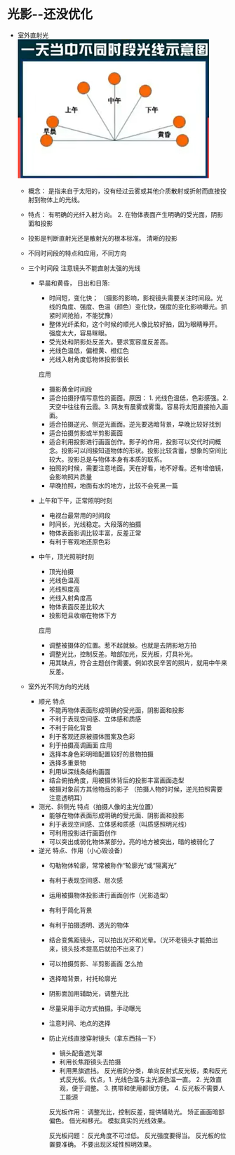 # 光影--还没优化
- 室外直射光
  ![不同时段示意图](/source/不同时段示意图.png)
  - 概念： 是指来自于太阳的，没有经过云雾或其他介质散射或折射而直接投射到物体上的光线。
  - 特点： 有明确的光纤入射方向。 2. 在物体表面产生明确的受光面，阴影面和投影
  - 投影是判断直射光还是散射光的根本标准。   清晰的投影
  - 不同时间段的特点和应用，不同方向

  - 三个时间段  注意镜头不能直射太强的光线
    - 早晨和黄昏， 日出和日落:
      - 时间短，变化快； （摄影的影响，影视镜头需要关注时间段。光线的角度、强度、色温（颜色）变化快，强度的变化影响曝光。抓紧时间抢拍，不能犹豫）
      - 整体光纤柔和，这个时候的顺光人像比较好拍，因为眼睛睁开。 强度太大，容易眯眼。
      - 受光处和阴影处反差大。要求宽容度反差高。
      - 光线色温低，偏橙黄、橙红色
      - 光线入射角度低物体投影很长

      应用

      - 摄影黄金时间段
      - 适合拍摄抒情写意性的画面。原因： 1. 光线色温低，色彩感强。2. 天空中往往有云霞。3. 网友有晨雾或雾霭。容易将太阳直接拍入画面。
      - 适合拍摄逆光、侧逆光画面。逆光要选暗背景，早晚比较好找到
      - 适合拍摄剪影或半剪影画面
      - 适合利用投影进行画面创作。影子的作用，投影可以交代时间概念。投影可以间接知道物体的形状。投影比较含蓄，想象的空间比较大。投影总是与物体本身有本质的联系。
      - 拍照的时候，需要注意地面。天在好看，地不好看。还有增倍镜，会影响照片质量
      - 早晚拍照，地面有水的地方，比较不会死黑一篇
    - 上午和下午，正常照明时刻
      - 电视台最常用的时间段
      - 时间长，光线稳定。大段落的拍摄
      - 物体表面影调比较丰富，反差正常
      - 有利于客观地还原色彩
    - 中午，顶光照明时刻
      - 顶光拍摄
      - 光线色温高
      - 光线照度高
      - 光线入射角度高
      - 物体表面反差比较大
      - 投影短且收缩在物体下方

      应用

      - 调整被摄体的位置。惹不起就躲。也就是去阴影地方拍
      - 调整光比，控制反差。暗部加光，反光板，灯具补光。
      - 用其缺点，符合主题创作需要。例如农民辛苦的照片，就用中午来反差。
  - 室外光不同方向的光线
    - 顺光
      特点
      - 不能再物体表面形成明确的受光面，阴影面和投影
      - 不利于表现空间感、立体感和质感
      - 不利于简化背景
      - 利于客观还原被摄体图案及色彩
      - 利于拍摄高调画面
      应用
      - 选择本身色彩明暗配置较好的景物拍摄
      - 选择多重景物
      - 利用纵深线条结构画面
      - 结合俯拍角度，用被摄体背后的投影丰富画面造型
      - 被摄对象前方其他物品的影子
      （拍摄人物的时候，逆光拍照需要注意透明耳）
    - 测光、斜侧光
      特点（拍摄人像的主光位置）
      - 能够在物体表面形成明确的受光面、阴影面和投影
      - 利于表现空间感、立体感和质感（叫质感照明光线）
      - 可利用投影进行画面创作
      - 可以突出或弱化物体某部分。亮的地方被突出，暗的被弱化了
    - 逆光
      特点、作用（小心毁设备）
      - 勾勒物体轮廓，常常被称作“轮廓光”或“隔离光”
      - 有利于表现空间感、层次感
      - 运用被摄物体投影进行画面创作（光影造型）
      - 有利于简化背景
      - 有利于拍摄透明、透光的物体
      - 结合变焦距镜头，可以拍出光环和光晕。（光环老镜头才能拍出来，镜头技术提高后就拍不出来了）
      - 可以拍摄剪影、半剪影画面
      怎么拍
      - 选择暗背景，衬托轮廓光
      - 阴影面加用辅助光，调整光比
      - 尽量采用手动方式拍摄。手动曝光
      - 注意时间、地点的选择
      - 防止光线直接穿射镜头（拿东西挡一下）
        - 镜头配备遮光罩
        - 利用长焦距镜头去拍摄
        - 利用黑旗遮挡。
        反光板的分类，单向反射式反光板，柔和反光式反光板。优点，1. 光线色温与主光源色温一直。 2. 光效直观，便于调整。  3. 携带和使用都很方便。   4. 反光板不需要人工能源

        反光板作用： 调整光比，控制反差，提供辅助光。 矫正画面暗部偏色。   借光和移光。 模拟真实的光线效果。

        反光板问题： 反光角度不可过低。 反光强度要得当。 反光板的位置要准确。 不要出现区域性照明效果。
